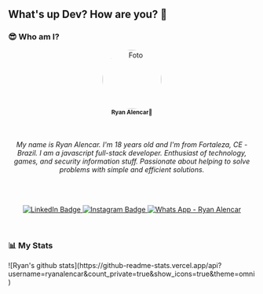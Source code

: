 ## What's up Dev? How are you? 👋

### 😎 Who am I?

<p align="center">
    <img 
        style="border-radius: 50%;" 
        src="https://avatars.githubusercontent.com/u/31630354?s=400&u=2c702d715553d4d0f471064b1511fc9324417273&v=4" 
        width="120px;" 
        alt="Foto">
    <br/>
    <sub><b>Ryan Alencar🖖</b></sub>
</p>
</br>
<h6 align="center">
    My name is Ryan Alencar. I'm 18 years old and I'm from Fortaleza, CE - Brazil. I am a javascript full-stack developer. Enthusiast of technology, games, and security information stuff. Passionate about helping to solve problems with simple and efficient solutions.
</h6>

<br/>
<p align="center">
<a href="https://www.linkedin.com/in/ryan-a-a3559a12b/">
  <img alt="LinkedIn Badge" src="https://img.shields.io/badge/-LinkedIn-blue?&logo=Linkedin&logoColor=fefefe"/>
</a>
<a href="https://www.instagram.com/ryanalencar_1701">
  <img alt="Instagram Badge" src="https://img.shields.io/badge/-Instagram-8134af?&logoColor=fefefe&logo=instagram"/>
</a> 
<a href="https://api.whatsapp.com/send?phone=5585997178366&text=Ol%C3%A1,%20vim%20pelo%20seu%20perfil%20do%20gitHub.">
  <img alt="Whats App - Ryan Alencar" src="https://img.shields.io/badge/-Ryan%20Alencar-%2325D366?&logo=whatsapp&logoColor=white"/>
</a>
</p>

<br/>

### 📊 My Stats
<div align=”center”>
    ![Ryan's github stats](https://github-readme-stats.vercel.app/api?username=ryanalencar&count_private=true&show_icons=true&theme=omni)
</div>
